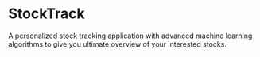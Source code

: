 # StockTrack
A personalized stock tracking application with advanced machine learning algorithms to give you ultimate overview of your interested stocks.
